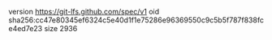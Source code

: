version https://git-lfs.github.com/spec/v1
oid sha256:cc47e80345ef6324c5e40d1f1e75286e96369550c9c5b5f787f838fce4ed7e23
size 2936
